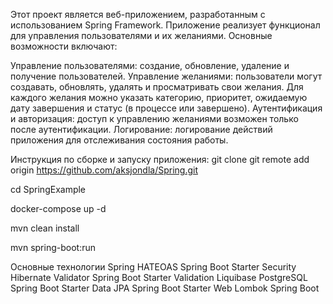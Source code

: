 Этот проект является веб-приложением, разработанным с использованием Spring Framework. Приложение реализует функционал для управления пользователями и их желаниями. Основные возможности включают:

Управление пользователями: создание, обновление, удаление и получение пользователей.
Управление желаниями: пользователи могут создавать, обновлять, удалять и просматривать свои желания. Для каждого желания можно указать категорию, приоритет, ожидаемую дату завершения и статус (в процессе или завершено).
Аутентификация и авторизация: доступ к управлению желаниями возможен только после аутентификации.
Логирование: логирование действий приложения для отслеживания состояния работы.

Инструкция по сборке и запуску приложения:
git clone git remote add origin https://github.com/aksjondla/Spring.git



cd SpringExample

docker-compose up -d

mvn clean install

mvn spring-boot:run


Основные технологии
Spring HATEOAS
Spring Boot Starter Security
Hibernate Validator
Spring Boot Starter Validation
Liquibase
PostgreSQL
Spring Boot Starter Data JPA
Spring Boot Starter Web
Lombok
Spring Boot
